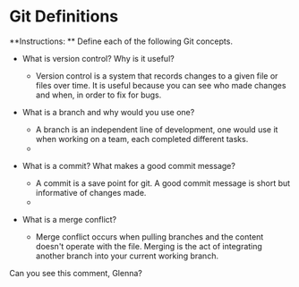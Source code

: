 # Git Definitions

**Instructions: ** Define each of the following Git concepts.

* What is version control?  Why is it useful?
    - Version control is a system that records changes to a given file or files over time. It is useful because you can see who made changes and when, in order to fix for bugs.
    
* What is a branch and why would you use one?
    - A branch is an independent line of development, one would use it when working on a team, each completed different tasks.
    -
* What is a commit? What makes a good commit message?
    - A commit is a save point for git. A good commit message is short but informative of changes made.
    -
* What is a merge conflict?
    - Merge conflict occurs when pulling branches and the content doesn't operate with the file. Merging is the act of integrating another branch into your current working branch.

Can you see this comment, Glenna?

